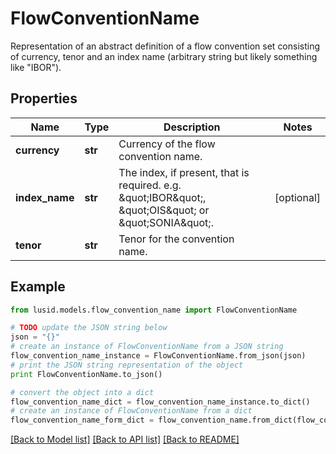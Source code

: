 # FlowConventionName

Representation of an abstract definition of a flow convention set consisting of currency, tenor and an index name (arbitrary string but likely something like \"IBOR\").

## Properties
Name | Type | Description | Notes
------------ | ------------- | ------------- | -------------
**currency** | **str** | Currency of the flow convention name. | 
**index_name** | **str** | The index, if present, that is required. e.g. \&quot;IBOR\&quot;, \&quot;OIS\&quot; or \&quot;SONIA\&quot;. | [optional] 
**tenor** | **str** | Tenor for the convention name. | 

## Example

```python
from lusid.models.flow_convention_name import FlowConventionName

# TODO update the JSON string below
json = "{}"
# create an instance of FlowConventionName from a JSON string
flow_convention_name_instance = FlowConventionName.from_json(json)
# print the JSON string representation of the object
print FlowConventionName.to_json()

# convert the object into a dict
flow_convention_name_dict = flow_convention_name_instance.to_dict()
# create an instance of FlowConventionName from a dict
flow_convention_name_form_dict = flow_convention_name.from_dict(flow_convention_name_dict)
```
[[Back to Model list]](../README.md#documentation-for-models) [[Back to API list]](../README.md#documentation-for-api-endpoints) [[Back to README]](../README.md)


